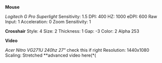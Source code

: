 
**Mouse**

*Logitech G Pro Superlight*
Sensitivity: 1.5
DPI: 400
HZ: 1000
eDPI: 600
Raw Input: 1
Acceleration: 0
Zoom Sensitivity: 1

**Crosshair**
Style: 4
Size: 2
Thickness: 1
Gap: -3
Color: 2
Alpha 253


**Video**

*Acer Nitro  VG271U 240hz 27"* check this if right
Resolution: 1440x1080
Scaling: Stretched
**advanced video here(*(
